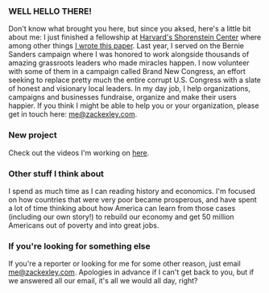 ### WELL HELLO THERE!
Don't know what brought you here, but since you aksed, here's a little bit about me: I just finished a fellowship at [Harvard's Shorenstein Center](http://news.harvard.edu/gazette/story/newsplus/shorenstein-center-announces-spring-2017-fellows/) where among other things  [I wrote this paper](https://shorensteincenter.org/anatomy-of-alt-right-youtuber/). Last year, I served on the Bernie Sanders campaign where I was honored to work alongside thousands of amazing grassroots leaders who made miracles happen. I now volunteer with some of them in a campaign called Brand New Congress, an effort seeking to replace pretty much the entire corrupt U.S. Congress with a slate of honest and visionary local leaders. In my day job, I help organizations, campaigns and businesses fundraise, organize and make their users happier. If you think I might be able to help you or your organization, please get in touch here: me@zackexley.com.

### New project

Check out the videos I'm working on [here](https://www.youtube.com/channel/UCVrE6_b8mFBXkodk6gO54rg). 

### Other stuff I think about
I spend as much time as I can reading history and economics. I'm focused on how countries that were very poor became prosperous, and have spent a lot of time thinking about how America can learn from those cases (including our own story!) to rebuild our economy and get 50 million Americans out of poverty and into great jobs. 

### If you're looking for something else 
If you're a reporter or looking for me for some other reason, just email me@zackexley.com. Apologies in advance if I can't get back to you, but if we answered all our email, it's all we would all day, right? 
